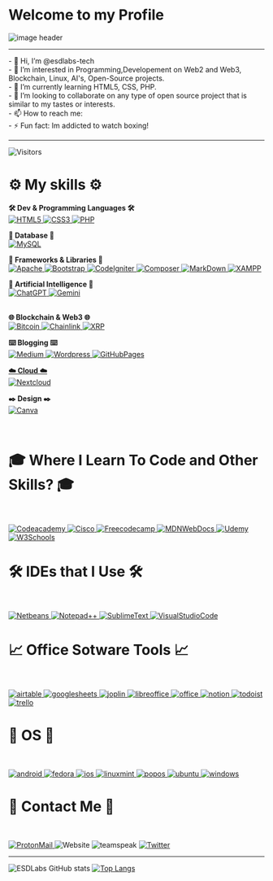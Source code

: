 <h1>Welcome to my Profile</h1>
<img alt="image header" src="https://i.imgur.com/LbPpdND.png"/> 
<hr>
- 👋 Hi, I’m @esdlabs-tech
<br>
- 👀 I’m interested in Programming,Developement on Web2 and Web3, Blockchain, Linux, AI's, Open-Source projects.
<br>
- 🌱 I’m currently learning HTML5, CSS, PHP.
<br>
- 💞️ I’m looking to collaborate on any type of open source project that is similar to my tastes or interests.
<br>
- 📫 How to reach me:
<br>
- ⚡ Fun fact: Im addicted to watch boxing!




<hr>

![Visitors](https://api.visitorbadge.io/api/visitors?path=https%3A%2F%2Fgithub.com%2Fesdlabs-tech&countColor=%23263759&style=plastic)
<h1> ⚙️ My skills ⚙️</h1>

<strong>🛠️ Dev & Programming Languages 🛠️</strong> <br>
<a href="https://html.spec.whatwg.org/multipage/" target="_blank">
![HTML5](https://img.shields.io/badge/html5%20-%23E34F26.svg?&style=for-the-badge&logo=html5&logoColor=white)
</a>
<a href="https://www.w3.org/Style/CSS/" target="_blank">
![CSS3](https://img.shields.io/badge/css3%20-%231572B6.svg?&style=for-the-badge&logo=css3&logoColor=white)
</a>
<a href="https://www.php.net/" target="_blank">
![PHP](https://img.shields.io/badge/PHP-777BB4?style=for-the-badge&logo=php&logoColor=white)
</a>
<br>

<strong>📖 Database 📖</strong> <br>
<a href="https://www.mysql.com/" target="_blank">
![MySQL](https://img.shields.io/badge/mysql-%2300f.svg?&style=for-the-badge&logo=mysql&logoColor=white&color=3280ad)
</a>
<br>

<strong>📔 Frameworks & Libraries 📔</strong> <br>
<a href="https://apache.org/" target="_blank">
![Apache](https://img.shields.io/badge/Apache-D22128?style=for-the-badge&logo=Apache&logoColor=white)
</a>
<a href="https://getbootstrap.com/" target="_blank">
![Bootstrap](https://img.shields.io/badge/Bootstrap-563D7C?style=for-the-badge&logo=bootstrap&logoColor=white)
</a>
<a href="https://codeigniter.com/" target="_blank">
![CodeIgniter](https://img.shields.io/badge/Codeigniter-EF4223?style=for-the-badge&logo=codeigniter&logoColor=white)
</a>
<a href="https://getcomposer.org/" target="_blank">
![Composer](https://img.shields.io/badge/Composer-885630?style=for-the-badge&logo=Composer&logoColor=white)
</a>
<a href="https://en.wikipedia.org/wiki/Markdown" target="_blank">
![MarkDown](https://img.shields.io/badge/Markdown-000000?style=for-the-badge&logo=markdown&logoColor=white)
</a>
<a href="https://www.apachefriends.org/es/index.html" target="_blank">
![XAMPP](	https://img.shields.io/badge/Xampp-F37623?style=for-the-badge&logo=xampp&logoColor=white)
</a>
<br>

<strong>🤖 Artificial Intelligence 🤖</strong> <br>
<a href="https://chat.openai.com/" target="_blank">![ChatGPT](https://img.shields.io/badge/ChatGPT-74aa9c?style=for-the-badge&logo=openai&logoColor=white)
</a>
<a href="https://gemini.google.com/app" target="_blank">
![Gemini](https://img.shields.io/badge/Gemini-8E75B2?style=for-the-badge&logo=googlebard&logoColor=fff)
</a>  
<br>

<strong>🌐 Blockchain & Web3 🌐</strong><br>
<a href="https://bitcoin.org/" target="_blank">
![Bitcoin](https://img.shields.io/badge/Bitcoin-F7931A?logo=bitcoin&logoColor=fff&style=for-the-badge)
</a>
<a href="https://chain.link/" target="_blank">
![Chainlink](https://img.shields.io/badge/chainlink-375BD2?style=for-the-badge&logo=chainlink&logoColor=white)
</a>
<a href="https://learn.xrpl.org/" target="_blank">
![XRP](https://img.shields.io/badge/Xrp-black?style=for-the-badge&logo=xrp&logoColor=white)
</a>
<br>


<strong>⌨️ Blogging ⌨️</strong><br>
<a href="https://medium.com/" target="_blank">
![Medium](https://img.shields.io/badge/Medium-12100E?style=for-the-badge&logo=medium&logoColor=white)
</a>
<a href="https://wordpress.org/" target="_blank">
![Wordpress](https://img.shields.io/badge/Wordpress-21759B?style=for-the-badge&logo=wordpress&logoColor=white)
</a>
<a href="https://pages.github.com/" target="_blank">
![GitHubPages](https://img.shields.io/badge/GitHub%20Pages-222222?style=for-the-badge&logo=GitHub%20Pages&logoColor=white)
<br>


<strong>☁️ Cloud ☁️</strong><br>
<a href="https://nextcloud.com/" target="_blank">
![Nextcloud](https://img.shields.io/badge/Nextcloud-0082C9?style=for-the-badge&logo=Nextcloud&logoColor=white)
</a>
<br>


<strong>✒️ Design ✒️</strong><br>
<a href="https://www.canva.com/" target="_blank">
![Canva](https://img.shields.io/badge/Canva-%2300C4CC.svg?&style=for-the-badge&logo=Canva&logoColor=white)
</a>



<br>

<h1>🎓 Where I Learn To Code and Other Skills? 🎓</h1><br>

<a href="https://www.codecademy.com/" target="_blank">![Codeacademy](https://img.shields.io/badge/Codecademy-FFF0E5?style=for-the-badge&logo=codecademy&logoColor=303347)
</a>
<a href="https://skillsforall.com/" target="_blank">
![Cisco](https://img.shields.io/badge/CISCO-1BA0D7?style=for-the-badge&logo=cisco&logoColor=white)
</a>
<a href="https://www.freecodecamp.org/" target="_blank">
![Freecodecamp](https://img.shields.io/badge/freecodecamp-27273D?style=for-the-badge&logo=freecodecamp&logoColor=white)
</a>
<a href="https://developer.mozilla.org/en-US/" target="_blank">
![MDNWebDocs](https://img.shields.io/badge/MDN_Web_Docs-black?style=for-the-badge&logo=mdnwebdocs&logoColor=white)
</a>
<a href="https://www.udemy.com/" target="_blank">
![Udemy](https://img.shields.io/badge/Udemy-EC5252?style=for-the-badge&logo=Udemy&logoColor=white)
</a>
<a href="https://www.w3schools.com/" target="_blank">
![W3Schools](https://img.shields.io/badge/W3Schools-04AA6D?style=for-the-badge&logo=W3Schools&logoColor=white)
</a>
<br>

<h1>🛠️ IDEs that I Use 🛠️</h1><br>

<a href="https://netbeans.apache.org/front/main/index.html" target="_blank">![Netbeans](https://img.shields.io/badge/apache%20netbeans-1B6AC6?style=for-the-badge&logo=apache%20netbeans%20IDE&logoColor=white)
</a>
<a href="https://notepad-plus-plus.org/" target="_blank">
![Notepad++](https://img.shields.io/badge/Notepad++-90E59A.svg?style=for-the-badge&logo=notepad%2B%2B&logoColor=black)
  </a>
  <a href="https://www.sublimetext.com/" target="_blank">
![SublimeText](https://img.shields.io/badge/sublime_text-%23575757.svg?&style=for-the-badge&logo=sublime-text&logoColor=important)
</a>
<a href="https://code.visualstudio.com/" target="_blank">
![VisualStudioCode](https://img.shields.io/badge/VSCode-0078D4?style=for-the-badge&logo=visual%20studio%20code&logoColor=white)
</a>
<br>

<h1>📈 Office Sotware Tools 📈</h1><br>

<a href="https://www.airtable.com/" target="_blank">![airtable](https://img.shields.io/badge/Airtable-18BFFF?style=for-the-badge&logo=Airtable&logoColor=white)
</a>
<a href="https://www.google.com/sheets/about/" target="_blank">
![googlesheets](https://img.shields.io/badge/Google%20Sheets-34A853?style=for-the-badge&logo=google-sheets&logoColor=white)
</a>
<a href="https://joplinapp.org/" target="_blank">
![joplin](https://img.shields.io/badge/Joplin-1071D3?style=for-the-badge&logo=joplin&logoColor=white)
</a>
<a href="https://libreoffice.org/" target="_blank">
![libreoffice](https://img.shields.io/badge/LibreOffice-18A303?style=for-the-badge&logo=LibreOffice&logoColor=white)
</a>
<a href="https://www.office.com/" target="_blank">
![office](https://img.shields.io/badge/Microsoft_Office-D83B01?style=for-the-badge&logo=microsoft-office&logoColor=white)
</a>
<a href="https://www.notion.so/" target="_blank">
![notion](https://img.shields.io/badge/Notion-000000?style=for-the-badge&logo=notion&logoColor=white)
</a>
<a href="https://todoist.com/" target="_blank">
![todoist](https://img.shields.io/badge/Todoist-E44332?style=for-the-badge&logo=todoist&logoColor=white)
</a>
<a href="https://trello.com/" target="_blank">
![trello](https://img.shields.io/badge/Trello-0052CC?style=for-the-badge&logo=trello&logoColor=white)
</a>


<h1>📀 OS 📀</h1><br>

<a href="https://www.android.com/" target="_blank">![android](https://img.shields.io/badge/Android-3DDC84?style=for-the-badge&logo=android&logoColor=white)
</a>
<a href="https://fedoraproject.org/" target="_blank">
![fedora](https://img.shields.io/badge/Fedora-51A2DA?style=for-the-badge&logo=fedora&logoColor=white)
</a>
<a href="https://apple.com" target="_blank">
![ios](https://img.shields.io/badge/iOS-000000?style=for-the-badge&logo=ios&logoColor=white)
</a>
<a href="https://www.linuxmint.com/" target="_blank">
![linuxmint](https://img.shields.io/badge/Linux_Mint-87CF3E?style=for-the-badge&logo=linux-mint&logoColor=white)
</a>
<a href="https://pop.system76.com/" target="_blank">
![popos](https://img.shields.io/badge/Pop!_OS-48B9C7?style=for-the-badge&logo=Pop!_OS&logoColor=white)
</a>
<a href="https://ubuntu.com/" target="_blank">
![ubuntu](https://img.shields.io/badge/Ubuntu-E95420?style=for-the-badge&logo=ubuntu&logoColor=white)
</a>
<a href="https://www.microsoft.com/en-us/windows/?r=1" target="_blank">
![windows](https://img.shields.io/badge/Windows-0078D6?style=for-the-badge&logo=windows&logoColor=white)
</a>



<h1>📩 Contact Me 📩</h1><br>

<a href="mailto:esdlabs@proton.me">![ProtonMail](https://img.shields.io/badge/ProtonMail-8B89CC?style=for-the-badge&logo=protonmail&logoColor=white)
</a>
![Website](https://img.shields.io/badge/website-000000?style=for-the-badge&logo=About.me&logoColor=white)
![teamspeak](https://img.shields.io/badge/TeamSpeak-2580C3?style=for-the-badge&logo=teamspeak&logoColor=white)
<a href="https://twitter.com/dev_edus" target="_blank">
![Twitter](https://img.shields.io/badge/X-000000?style=for-the-badge&logo=x&logoColor=white)
</a>

<hr>

![ESDLabs GitHub stats](https://github-readme-stats.vercel.app/api?username=esdlabs-tech&show_icons=true&theme=blue_navy)
[![Top Langs](https://github-readme-stats.vercel.app/api/top-langs/?username=esdlabs-tech&layout=compact)](https://github.com/esdlabs-tech/github-readme-stats)


<!---
EduardoSLDev/EduardoSLDev is a ✨ special ✨ repository because its `README.md` (this file) appears on your GitHub profile.
You can click the Preview link to take a look at your changes.
--->
